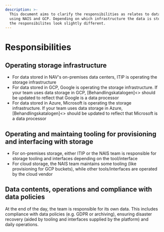 ```yaml
---
description: >-
  This document aims to clarify the responsibilities as relates to data storage
  using NAIS and GCP. Depending on which infrastructure the data is stored on,
  the responsibilites look slightly different.
---
```


# Responsibilities

## Operating storage infrastructure

* For data stored in NAV's on-premises data centers, ITIP is operating the storage infrastructure
* For data stored in GCP, Google is operating the storage infrastructure. If your team uses data storage in GCP, \[Behandlingskatalogen\]&lt;&gt; should be updated to reflect that Google is a data processor
* For data stored in Azure, Microsoft is operating the storage infrastructure. If your team uses data storage in Azure, \[Behandlingskatalogen\]&lt;&gt; should be updated to reflect that Microsoft is a data processor

## Operating and maintaing tooling for provisioning and interfacing with storage

* For on-premises storage, either ITIP or the NAIS team is responsible for storage tooling and interfaces depending on the tool/interface
* For cloud storage, the NAIS team maintains some tooling \(like provisioning for GCP buckets\), while other tools/interfaces are operated by the cloud vendor

## Data contents, operations and compliance with data policies

At the end of the day, the team is responsible for its own data. This includes compliance with data policies \(e.g. GDPR or archiving\), ensuring disaster recovery \(aided by tooling and interfaces supplied by the platform\) and daily operations.

